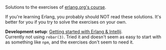 Solutions to the exercises of [erlang.org's course](https://www.erlang.org/course).

If you're learning Erlang, you probably should NOT read these solutions. It's better for you if you try to solve the exercises on your own.

**Development setup**: [Getting started with Erlang & Intellij](https://www.jetbrains.com/help/idea/getting-started-with-erlang.html).  
Currently not using `rebar(3)`. Tried it and doesn't seem as easy to start with as something like `npm`, and the exercises don't seem to need it.
